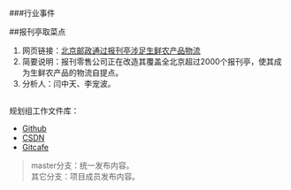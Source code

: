 ###行业事件

##报刊亭取菜点
1. 网页链接：[北京邮政通过报刊亭涉足生鲜农产品物流](http://www.chinawuliu.com.cn/zixun/201309/06/253203.shtml "北京邮政通过报刊亭涉足生鲜农产品物流")
2. 简要说明：报刊零售公司正在改造其覆盖全北京超过2000个报刊亭，使其成为生鲜农产品的物流自提点。
3. 分析人：闫中天、李宠波。



##  
规划组工作文件库：  
  
- [Github](https://github.com/mistyworm/Food.Doc/tree/master/Layout "Github")
- [CSDN](https://code.csdn.net/licb/food-doc/tree/master/Layout "CSDN")
- [Gitcafe](https://gitcafe.com/ITCoops/Food.Doc/tree/master/Layout "Gitcafe")
>	master分支：统一发布内容。  
>	其它分支：项目成员发布内容。
